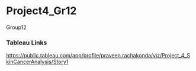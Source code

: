 # Project4_Gr12
Group12
### Tableau Links

https://public.tableau.com/app/profile/praveen.rachakonda/viz/Project_4_SkinCancerAnalysis/Story1
